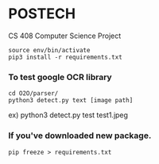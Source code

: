 # POSTECH
CS 408 Computer Science Project
```
source env/bin/activate
pip3 install -r requirements.txt  
```
### To test google OCR library
```
cd O2O/parser/  
python3 detect.py text [image path]  
```

ex) python3 detect.py test test1.jpeg

### If you've downloaded new package.
```
pip freeze > requirements.txt
```

